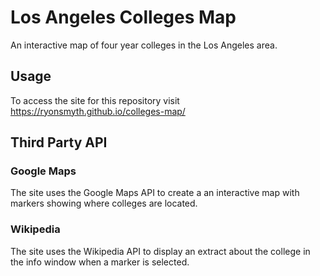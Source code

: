 # Los Angeles Colleges Map
An interactive map of four year colleges in the Los Angeles area.

## Usage
To access the site for this repository visit https://ryonsmyth.github.io/colleges-map/

## Third Party API

### Google Maps
The site uses the Google Maps API to create a an interactive map with markers showing where colleges are located.

### Wikipedia
The site uses the Wikipedia API to display an extract about the college in the info window when a marker is selected. 

